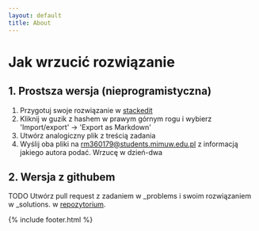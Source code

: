 ```yaml
---
layout: default
title: About
---
```

# Jak wrzucić rozwiązanie

## 1. Prostsza wersja (nieprogramistyczna)
1. Przygotuj swoje rozwiązanie w [stackedit](https://stackedit.io/)
2. Kliknij w guzik z hashem w prawym górnym rogu i wybierz 'Import/export' -> 'Export as Markdown'
3. Utwórz analogiczny plik z treścią zadania
4. Wyślij oba pliki na rm360179@students.mimuw.edu.pl z informacją jakiego autora podać.  Wrzucę w dzień-dwa

## 2. Wersja z githubem
TODO
Utwórz pull request z zadaniem w _problems i swoim rozwiązaniem w _solutions.
w [repozytorium]([https://github.com/wzmd2020/wzmd2020.github.io](https://github.com/wzmd2020/wzmd2020.github.io)).


{% include footer.html %}


